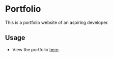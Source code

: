 # Portfolio

This is a portfolio website of an aspiring developer.

## Usage

- View the portfolio [here](https://ptanmay143.github.io/).
